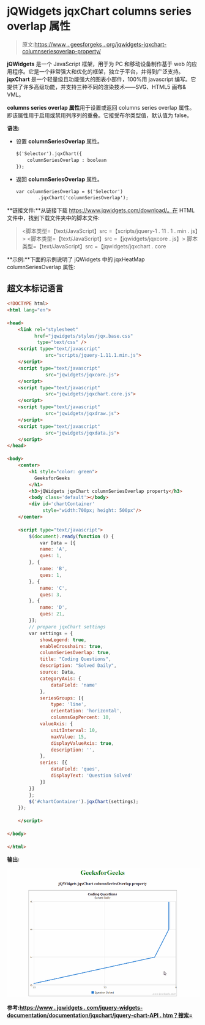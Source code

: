 # jQWidgets jqxChart columns series overlap 属性

> 原文:[https://www . geesforgeks . org/jqwidgets-jqxchart-columnseriesoverlap-property/](https://www.geeksforgeeks.org/jqwidgets-jqxchart-columnseriesoverlap-property/)

**jQWidgets** 是一个 JavaScript 框架，用于为 PC 和移动设备制作基于 web 的应用程序。它是一个非常强大和优化的框架，独立于平台，并得到广泛支持。 **jqxChart** 是一个轻量级且功能强大的图表小部件，100%用 javascript 编写。它提供了许多高级功能，并支持三种不同的渲染技术——SVG、HTML5 画布& VML。

**columns series overlap 属性**用于设置或返回 columns series overlap 属性。即该属性用于启用或禁用列序列的重叠。它接受布尔类型值，默认值为 false。

**语法:**

*   设置 **columnSeriesOverlap** 属性。

    ```html
    $('Selector').jqxChart({ 
        columnSeriesOverlap : boolean 
    });
    ```

*   返回 **columnSeriesOverlap** 属性。

    ```html
    var columnSeriesOverlap = $('Selector')
            .jqxChart('columnSeriesOverlap');
    ```

**链接文件:**从链接下载 https://www.jqwidgets.com/download/。在 HTML 文件中，找到下载文件夹中的脚本文件:

> <link rel="”stylesheet”" href="”jqwidgets/styles/jqx.base.css”" type="”text/css”">
> <脚本类型=【text/JavaScript】src =【scripts/jquery-1 . 11 . 1 . min . js】></脚本>
> <脚本类型=【text/JavaScript】src =【jqwidgets/jqxcore . js】></脚本>
> 脚本类型=【text/JavaScript】src =【jqwidgets/jqxchart . core

**示例:**下面的示例说明了 jQWidgets 中的 jqxHeatMap columnSeriesOverlap 属性:

## 超文本标记语言

```html
<!DOCTYPE html>
<html lang="en">

<head>
    <link rel="stylesheet" 
          href="jqwidgets/styles/jqx.base.css" 
           type="text/css" />
    <script type="text/javascript" 
              src="scripts/jquery-1.11.1.min.js">
    </script>
    <script type="text/javascript" 
              src="jqwidgets/jqxcore.js">
    </script>
    <script type="text/javascript"
              src="jqwidgets/jqxchart.core.js">
    </script>
    <script type="text/javascript" 
              src="jqwidgets/jqxdraw.js">
    </script>
    <script type="text/javascript" 
              src="jqwidgets/jqxdata.js">
    </script>
</head>

<body>
    <center>
        <h1 style="color: green">
          GeeksforGeeks
        </h1>
        <h3>jQWidgets jqxChart columnSeriesOverlap property</h3>
        <body class='default'></body>
        <div id='chartContainer' 
             style="width:700px; height: 500px"/>
    </center>

    <script type="text/javascript">
        $(document).ready(function () {
            var Data = [{
            name: 'A',
            ques: 1,
        }, {
            name: 'B',
            ques: 1,
        }, {
            name: 'C',
            ques: 3,
        }, {
            name: 'D',
            ques: 21,
        }];
        // prepare jqxChart settings
        var settings = {
            showLegend: true,
            enableCrosshairs: true,
            columnSeriesOverlap: true,
            title: "Coding Questions",
            description: "Solved Daily",
            source: Data,
            categoryAxis: {
                dataField: 'name'
            },
            seriesGroups: [{
                type: 'line',
                orientation: 'horizontal',
                columnsGapPercent: 10,
            valueAxis: {
                unitInterval: 10,
                maxValue: 15,
                displayValueAxis: true,
                description: '',
            },
            series: [{
                dataField: 'ques',
                displayText: 'Question Solved'
            }]
        }]
        };
        $('#chartContainer').jqxChart(settings);
    });

    </script>

</body>

</html>
```

**输出:**

![](img/7f7c306e4b83b8f977a4e0d5a7ce5930.png)

**参考:**[**https://www . jqwidgets . com/jquery-widgets-documentation/documentation/jqxchart/jquery-chart-API . htm？搜索=**](https://www.jqwidgets.com/jquery-widgets-documentation/documentation/jqxchart/jquery-chart-api.htm?search=)